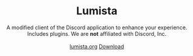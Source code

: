 <div align="center">
  <h1>Lumista</h1>
A modified client of the Discord application to enhance your experience. Includes plugins. We are <b>not</b> affiliated with Discord, Inc.
  <br />
  <br />
  <a href="https://lumista.org/">lumista.org</a>
  <a href="https://lumista.org/download/">Download</a>
</div>
